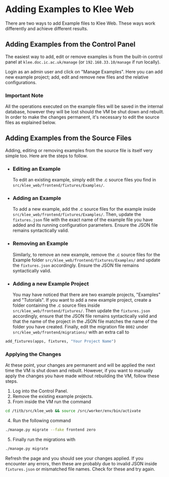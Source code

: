 # Adding Examples to Klee Web

There are two ways to add Example files to Klee Web.
These ways work differently and achieve different results.

## Adding Examples from the Control Panel

The easiest way to add, edit or remove examples is from the built-in control
panel at `klee.doc.ic.ac.uk/manage` (or `192.168.33.10/manage` if run locally).

Login as an admin user and click on "Manage Examples". Here you can add new
example project; add, edit and remove new files and the relative configurations.

### Important Note

All the operations executed on the example files will be saved in the internal
database, however they will be lost should the VM be shut down and rebuilt.
In order to make the changes permanent, it's necessary to edit the source files
as explained below.

## Adding Examples from the Source Files

Adding, editing or removing examples from the source file is itself very
simple too. Here are the steps to follow.

- ### Editing an Example

  To edit an existing example, simply edit the .c source files you find in
  `src/klee_web/frontend/fixtures/Examples/`.

- ### Adding an Example

  To add a new example, add the .c source files for the example inside
  `src/klee_web/frontend/fixtures/Examples/`. Then, update the `fixtures.json`
  file with the exact name of the example file you have added and its running
  configuration parameters. Ensure the JSON file remains syntactically valid.

- ### Removing an Example

  Similarly, to remove an new example, remove the .c source files for the Example
  folder `src/klee_web/frontend/fixtures/Examples/` and update the `fixtures.json`
  accordingly. Ensure the JSON file remains syntactically valid.

- ### Adding a new Example Project

  You may have noticed that there are two example projects, "Examples" and
  "Tutorials". If you want to add a new example project, create a folder
  containing the .c source files inside `src/klee_web/frontend/fixtures/`.
  Then update the `fixtures.json` accordingly, ensure that the JSON file remains
  syntactically valid and that the name of the project in the JSON file matches
  the name of the folder you have created.
  Finally, edit the migration file `0002` under
  `src/klee_web/frontend/migrations/` with an extra call to

```python
add_fixtures(apps, fixtures, "Your Project Name")
```

### Applying the Changes

At these point, your changes are permanent and will be applied the next time
the VM is shut down and rebuilt. However, if you want to manually apply the
changes you have made without rebuilding the VM, follow these steps.

1. Log into the Control Panel.
2. Remove the existing example projects.
3. From inside the VM run the command

```bash
cd /titb/src/klee_web && source /src/worker/env/bin/activate
```

4. Run the following command

```bash
./manage.py migrate --fake frontend zero
```

5. Finally run the migrations with

```bash
./manage.py migrate
```

Refresh the page and you should see your changes applied. If you encounter any
errors, then these are probably due to invalid JSON inside `fixtures.json` or
mismatched file names. Check for these and try again.
